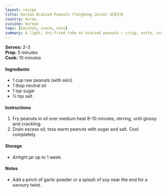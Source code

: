 ```yaml
---
layout: recipe
title: Korean Braised Peanuts (Tangkong Jorim) 땅콩조림
country: korea
cuisine: Korean
tags: [banchan, snack, nuts]
summary: A light, dry‑fried take on braised peanuts — crisp, nutty, simply seasoned.
---
```

<div class="recipe-meta">
  <strong>Serves:</strong> 2–3<br>
  <strong>Prep:</strong> 5 minutes<br>
  <strong>Cook:</strong> 10 minutes<br>
</div>

<h4>Ingredients</h4>
<ul>
<li>1 cup raw peanuts (with skin)</li>
<li>1 tbsp neutral oil</li>
<li>1 tsp sugar</li>
<li>½ tsp salt</li>
</ul>

<h4>Instructions</h4>
<ol>
<li>Fry peanuts in oil over medium heat 8–10 minutes, stirring, until glossy and crackling.</li>
<li>Drain excess oil; toss warm peanuts with sugar and salt. Cool completely.</li>
</ol>

<h4>Storage</h4>
<ul><li>Airtight jar up to 1 week.</li></ul>

<h4>Notes</h4>
<ul><li>Add a pinch of garlic powder or a splash of soy near the end for a savoury twist.</li></ul>
